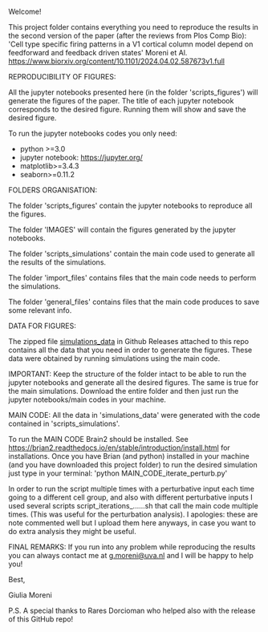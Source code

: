 Welcome!

This project folder contains everything you need to reproduce the results in the second version of the paper (after the reviews from Plos Comp Bio):
'Cell type specific firing patterns in a V1 cortical column model depend on feedforward and feedback driven states' Moreni et Al. 
https://www.biorxiv.org/content/10.1101/2024.04.02.587673v1.full

REPRODUCIBILITY OF FIGURES:

All the jupyter notebooks presented here (in the folder 'scripts_figures') will generate the figures of the paper.
The title of each jupyter notebook corresponds to the desired figure. Running them will show and save the desired figure. 

To run the jupyter notebooks codes you only need: 
- python >=3.0
- jupyter notebook: https://jupyter.org/
- matplotlib>=3.4.3
- seaborn>=0.11.2

FOLDERS ORGANISATION:

The folder 'scripts_figures' contain the jupyter notebooks to reproduce all the figures.

The folder 'IMAGES' will contain the figures generated by the jupyter notebooks.

The folder 'scripts_simulations' contain the main code used to generate all the results of the simulations. 

The folder 'import_files' contains files that the main code needs to perform the simulations.

The folder 'general_files' contains files that the main code produces to save some relevant info.

DATA FOR FIGURES:

The zipped file [simulations_data](https://github.com/GiuliaMoreni95/Cortical_column_model_perturbations/releases/tag/spiking-data) in Github Releases attached to this repo contains all the data that you need in order to generate the figures. 
These data were obtained by running simulations using the main code. 

IMPORTANT:
Keep the structure of the folder intact to be able to run the jupyter notebooks and generate all the desired figures. The same is true for the main simulations.
Download the entire folder and then just run the jupyter notebooks/main codes in your machine. 

MAIN CODE:
All the data in 'simulations_data' were generated with the code contained in 'scripts_simulations'.

To run the MAIN CODE Brain2 should be installed. See https://brian2.readthedocs.io/en/stable/introduction/install.html for installations.
Once you have Brian (and python) installed in your machine (and you have downloaded this project folder) to run the desired simulation just type in your terminal: 
'python MAIN_CODE_iterate_perturb.py' 

In order to run the script multiple times with a perturbative input each time going to a different cell group, and also with different perturbative inputs I used several scripts script_iterations_......sh that call the main code multiple times. 
(This was useful for the perturbation analysis).
I apologies: these are note commented well but I upload them here anyways, in case you want to do extra analysis they might be useful. 


FINAL REMARKS:
If you run into any problem while reproducing the results you can always contact me at 
g.moreni@uva.nl and I will be happy to help you!

Best,

Giulia Moreni

P.S. A special thanks to Rares Dorcioman who helped also with the release of this GitHub repo! 
